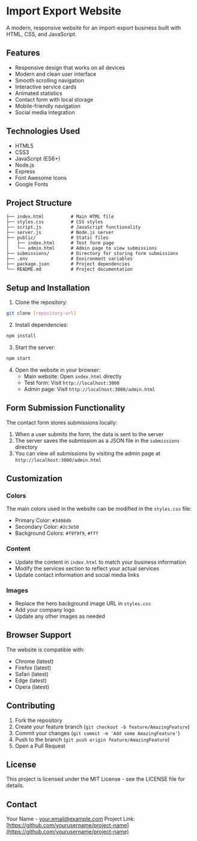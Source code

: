 # Import Export Website

A modern, responsive website for an import-export business built with HTML, CSS, and JavaScript.

## Features

- Responsive design that works on all devices
- Modern and clean user interface
- Smooth scrolling navigation
- Interactive service cards
- Animated statistics
- Contact form with local storage
- Mobile-friendly navigation
- Social media integration

## Technologies Used

- HTML5
- CSS3
- JavaScript (ES6+)
- Node.js
- Express
- Font Awesome Icons
- Google Fonts

## Project Structure

```
├── index.html          # Main HTML file
├── styles.css          # CSS styles
├── script.js           # JavaScript functionality
├── server.js           # Node.js server
├── public/             # Static files
│   ├── index.html      # Test form page
│   └── admin.html      # Admin page to view submissions
├── submissions/        # Directory for storing form submissions
├── .env                # Environment variables
├── package.json        # Project dependencies
└── README.md           # Project documentation
```

## Setup and Installation

1. Clone the repository:
```bash
git clone [repository-url]
```

2. Install dependencies:
```bash
npm install
```

3. Start the server:
```bash
npm start
```

4. Open the website in your browser:
   - Main website: Open `index.html` directly
   - Test form: Visit `http://localhost:3000`
   - Admin page: Visit `http://localhost:3000/admin.html`

## Form Submission Functionality

The contact form stores submissions locally:
1. When a user submits the form, the data is sent to the server
2. The server saves the submission as a JSON file in the `submissions` directory
3. You can view all submissions by visiting the admin page at `http://localhost:3000/admin.html`

## Customization

### Colors
The main colors used in the website can be modified in the `styles.css` file:
- Primary Color: `#3498db`
- Secondary Color: `#2c3e50`
- Background Colors: `#f9f9f9`, `#fff`

### Content
- Update the content in `index.html` to match your business information
- Modify the services section to reflect your actual services
- Update contact information and social media links

### Images
- Replace the hero background image URL in `styles.css`
- Add your company logo
- Update any other images as needed

## Browser Support

The website is compatible with:
- Chrome (latest)
- Firefox (latest)
- Safari (latest)
- Edge (latest)
- Opera (latest)

## Contributing

1. Fork the repository
2. Create your feature branch (`git checkout -b feature/AmazingFeature`)
3. Commit your changes (`git commit -m 'Add some AmazingFeature'`)
4. Push to the branch (`git push origin feature/AmazingFeature`)
5. Open a Pull Request

## License

This project is licensed under the MIT License - see the LICENSE file for details.

## Contact

Your Name - your.email@example.com
Project Link: [https://github.com/yourusername/project-name](https://github.com/yourusername/project-name) 